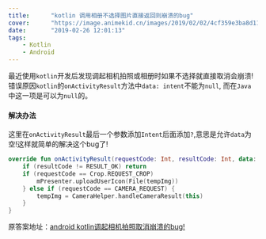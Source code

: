 ```yaml
---
title:      "kotlin 调用相册不选择图片直接返回则崩溃的bug"
cover:      "https://image.animekid.cn/images/2019/02/02/4cf359e3ba8d11608a07a05f8855d2af.md.png"
date:       "2019-02-26 12:01:13"
tags:
    - Kotlin
    - Android
---
```


最近使用`kotlin`开发后发现调起相机拍照或相册时如果不选择就直接取消会崩溃!  
错误原因`kotlin`的`onActivityResult`方法中`data: intent`不能为`null`, 而在`Java`中这一项是可以为`null`的。

#### 解决办法
这里在`onActivityResult`最后一个参数添加`Intent`后面添加`?`,意思是允许`data`为空!这样就简单的解决这个bug了!
```kotlin
override fun onActivityResult(requestCode: Int, resultCode: Int, data: Intent?) {
    if (resultCode != RESULT_OK) return
    if (requestCode == Crop.REQUEST_CROP) 
        mPresenter.uploadUserIcon(File(tempImg))
    } else if (requestCode == CAMERA_REQUEST) {
        tempImg = CameraHelper.handleCameraResult(this)
    }
}
```

原答案地址：[android kotlin调起相机拍照取消崩溃的bug!](https://blog.csdn.net/qq_33391220/article/details/83783289 )
